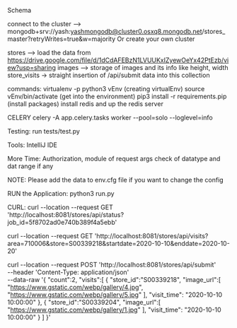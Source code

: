 Schema

connect to the cluster --> mongodb+srv://yash:yashmongodb@cluster0.osxq8.mongodb.net/stores_master?retryWrites=true&w=majority
Or create your own cluster


stores --> load the data from https://drive.google.com/file/d/1dCdAFEBzN1LVUUKxIZyewOeYx42PtEzb/view?usp=sharing
images --> storage of images and its info like height, width
store_visits -> straight insertion of /api/submit data into this collection

commands:
virtualenv -p python3 vEnv (creating virtualEnv)
source vEnv/bin/activate (get into the environment)
pip3 install -r requirements.pip (install packages)
install redis and up the redis server

CELERY 
celery -A app.celery.tasks worker --pool=solo --loglevel=info

Testing:
run tests/test.py

Tools: IntelliJ IDE

More Time: Authorization, module of request args check of datatype and dat range if any

NOTE: Please add the data to env.cfg file if you want to change the config

RUN the Application: python3 run.py

CURL:
curl --location --request GET 'http://localhost:8081/stores/api/status?job_id=5f8702ad0e740b389f4a5ebb'

curl --location --request GET 'http://localhost:8081/stores/api/visits?area=710006&store=S00339218&startdate=2020-10-10&enddate=2020-10-20'

curl --location --request POST 'http://localhost:8081/stores/api/submit' \
--header 'Content-Type: application/json' \
--data-raw '{
   "count":2,
   "visits":[
      {
         "store_id":"S00339218",
         "image_url":[
            "https://www.gstatic.com/webp/gallery/4.jpg",
            "https://www.gstatic.com/webp/gallery/5.jpg"
         ],
         "visit_time": "2020-10-10 10:00:00"
      },
      {
         "store_id":"S00339204",
         "image_url":[
            "https://www.gstatic.com/webp/gallery/1.jpg"
         ],
         "visit_time": "2020-10-10 10:00:00"
      }
   ]
}'